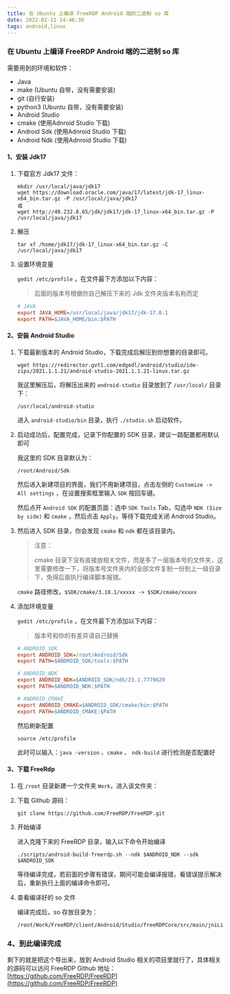 ```yaml
---
title: 在 Ubuntu 上编译 FreeRDP Android 端的二进制 so 库
date: 2022-02-11 14:46:30
tags: android,linux
---
```

### 在 Ubuntu 上编译 FreeRDP Android 端的二进制 so 库

需要用到的环境和软件：

- Java
- make    (Ubuntu 自带，没有需要安装)
- git    (自行安装)
- python3    (Ubuntu 自带，没有需要安装)
- Android Studio
- cmake    (使用Adnroid Studio 下载)
- Android Sdk    (使用Adnroid Studio 下载)
- Android Ndk    (使用Adnroid Studio 下载)

#### 1、安装 Jdk17

1. 下载官方 Jdk17 文件：

   ```shell
   mkdir /usr/local/java/jdk17
   wget https://download.oracle.com/java/17/latest/jdk-17_linux-x64_bin.tar.gz -P /usr/local/java/jdk17
   或
   wget http://49.232.8.65/jdk/jdk17/jdk-17_linux-x64_bin.tar.gz -P /usr/local/java/jdk17
   ```

2. 解压

   ```shell
   tar xf /home/jdk17/jdk-17_linux-x64_bin.tar.gz -C /usr/local/java/jdk17
   ```

3. 设置环境变量

   `gedit /etc/profile` ，在文件最下方添加以下内容：

   > 后面的版本号根据你自己解压下来的 Jdk 文件夹版本名称而定

   ```ini
   # JAVA
   export JAVA_HOME=/usr/local/java/jdk17/jdk-17.0.1
   export PATH=$JAVA_HOME/bin:$PATH
   ```

#### 2、安装 Android Studio

1. 下载最新版本的 Android Studio，下载完成后解压到你想要的目录即可。

   ```shell
   wget https://redirector.gvt1.com/edgedl/android/studio/ide-zips/2021.1.1.21/android-studio-2021.1.1.21-linux.tar.gz
   ```

   我这里解压后，将解压出来的 `android-studio` 目录放到了 `/usr/local/` 目录下：

   ```
   /usr/local/android-studio
   ```

   进入 `android-studio/bin` 目录，执行 `./studio.sh` 启动软件。

2. 启动成功后，配置完成，记录下你配置的 SDK 目录，建议一路配置都用默认即可

   我这里的 SDK 目录默认为：

   ```
   /root/Android/Sdk
   ```

   然后进入新建项目的界面，我们不用新建项目，点击左侧的 `Customize -> All settings` ，在设置搜索框里输入 `SDK` 按回车键。

   然后点开 `Android SDK` 的配置页面：选中 `SDK Tools` Tab，勾选中 `NDK (Size by side)` 和 `cmake` ，然后点击 `Apply`，等待下载完成关闭 Android Studio。

3. 然后进入 SDK 目录，你会发现 `cmake` 和 `ndk` 都在该目录内。

   > 注意：
   >
   > cmake 目录下没有直接放相关文件，而是多了一层版本号的文件夹，这里需要修改一下，将版本号文件夹内的全部文件复制一份到上一级目录下，免得后面执行编译脚本报错。

   `cmake` 路径修改，`$SDK/cmake/3.18.1/xxxxx -> $SDK/cmake/xxxxx` 

4. 添加环境变量

   `gedit /etc/profile` ，在文件最下方添加以下内容：

   > 版本号和你的有差异请自己替换

   ```ini
   # ANDROID_SDK
   export ANDROID_SDK=/root/Android/Sdk
   export PATH=$ANDROID_SDK/tools:$PATH
   
   # ANDROID_NDK
   export ANDROID_NDK=$ANDROID_SDK/ndk/23.1.7779620
   export PATH=$ANDROID_NDK:$PATH
   
   # ANDROID_CMAKE
   export ANDROID_CMAKE=$ANDROID_SDK/cmake/bin:$PATH
   export PATH=$ANDROID_CMAKE:$PATH
   ```

   然后刷新配置

   ```shell
   source /etc/profile
   ```

   此时可以输入：`java -version` 、`cmake` 、 `ndk-build` 进行检测是否配置好

#### 3、下载 FreeRdp

1. 在 `/root` 目录新建一个文件夹 `Work`，进入该文件夹：

2. 下载 Github 源码：

   ```shell
   git clone https://github.com/FreeRDP/FreeRDP.git
   ```

3. 开始编译

   进入克隆下来的 FreeRDP 目录，输入以下命令开始编译

   ```shell
   ./scripts/android-build-freerdp.sh --ndk $ANDROID_NDK --sdk $ANDROID_SDK
   ```

   等待编译完成，若前面的步骤有错误，期间可能会编译报错，看错误提示解决后，重新执行上面的编译命令即可。

4. 查看编译好的 so 文件

   编译完成后，so 存放目录为：

   ```shell
   /root/Work/FreeRDP/client/Android/Studio/freeRDPCore/src/main/jniLibs
   ```

### 4、到此编译完成

剩下的就是把这个导出来，放到 Android Studio 相关的项目里就行了，具体相关的源码可以访问 FreeRDP Github 地址：[https://github.com/FreeRDP/FreeRDP](https://github.com/FreeRDP/FreeRDP)

